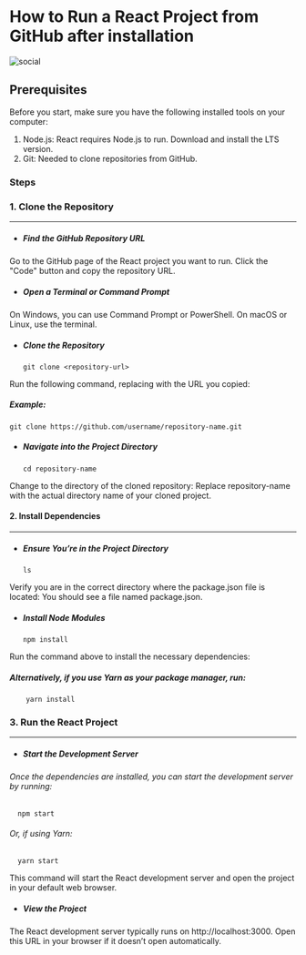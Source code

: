 # How to Run a React Project from GitHub after installation
![social](https://github.com/user-attachments/assets/7a07609a-d537-4032-a549-8fc8ec351220)

## Prerequisites
Before you start, make sure you have the following installed tools on your computer:

01. Node.js: React requires Node.js to run. Download and install the LTS version.
02. Git: Needed to clone repositories from GitHub.

### Steps

### 1. Clone the Repository

  ---
  - ##### Find the GitHub Repository URL
  Go to the GitHub page of the React project you want to run. Click the "Code" button and copy the repository URL.


  - ##### Open a Terminal or Command Prompt
  On Windows, you can use Command Prompt or PowerShell. On macOS or Linux, use the terminal.


  - ##### Clone the Repository
        git clone <repository-url>
  Run the following command, replacing <repository-url> with the URL you copied:

  ##### Example:
    git clone https://github.com/username/repository-name.git

  - ##### Navigate into the Project Directory
        cd repository-name
  Change to the directory of the cloned repository:
  Replace repository-name with the actual directory name of your cloned project.

#### 2. Install Dependencies
---
  - ##### Ensure You’re in the Project Directory
        ls
  Verify you are in the correct directory where the package.json file is located:
  You should see a file named package.json.

  - ##### Install Node Modules
        npm install
  Run the command above to install the necessary dependencies:

  ##### Alternatively, if you use Yarn as your package manager, run:
        yarn install

### 3.  Run the React Project
---
  - ##### Start the Development Server
  ###### Once the dependencies are installed, you can start the development server by running:
      npm start

  ###### Or, if using Yarn:
      yarn start
  This command will start the React development server and open the project in your default web browser.

  - ##### View the Project
  The React development server typically runs on http://localhost:3000. Open this URL in your browser if it doesn’t open automatically.



